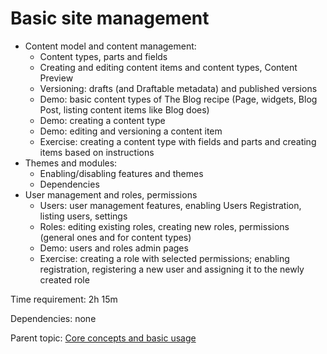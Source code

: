 # Basic site management



- Content model and content management:
	- Content types, parts and fields
	- Creating and editing content items and content types, Content Preview
	- Versioning: drafts (and Draftable metadata) and published versions
	- Demo: basic content types of The Blog recipe (Page, widgets, Blog Post, listing content items like Blog does)
	- Demo: creating a content type
	- Demo: editing and versioning a content item
	- Exercise: creating a content type with fields and parts and creating items based on instructions
- Themes and modules:
	- Enabling/disabling features and themes
	- Dependencies
- User management and roles, permissions
	- Users: user management features, enabling Users Registration, listing users, settings
	- Roles: editing existing roles, creating new roles, permissions (general ones and for content types)
	- Demo: users and roles admin pages
	- Exercise: creating a role with selected permissions; enabling registration, registering a new user and assigning it to the newly created role

Time requirement: 2h 15m

Dependencies: none

Parent topic: [Core concepts and basic usage](./)